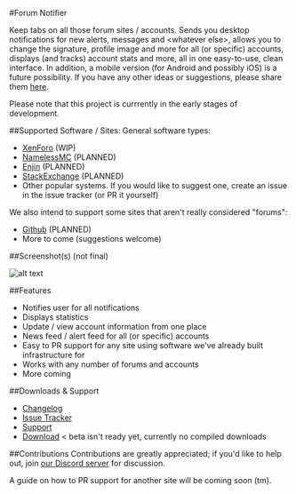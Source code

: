 #Forum Notifier

Keep tabs on all those forum sites / accounts. Sends you desktop notifications for new alerts, messages and \<whatever else\>, allows you to change the signature, profile image and more for all (or specific) accounts, displays (and tracks) account stats and more, all in one easy-to-use, clean interface. In addition, a mobile version (for Android and possibly iOS) is a future possibility. If you have any other ideas or suggestions, please share them [here](https://github.com/Cldfire/Forum-Notifier/issues/26).

Please note that this project is currrently in the early stages of development.

##Supported Software / Sites:
General software types:
- [XenForo](https://xenforo.com) (WIP)
- [NamelessMC](https://namelessmc.com) (PLANNED)
- [Enjin](http://www.enjin.com/) (PLANNED)
- [StackExchange](http://stackexchange.com) (PLANNED)
- Other popular systems. If you would like to suggest one, create an issue in the issue tracker (or PR it yourself)

We also intend to support some sites that aren't really considered "forums":
- [Github](https://github.com) (PLANNED)
- More to come (suggestions welcome)

##Screenshot(s)
(not final)

![alt text](http://i.imgur.com/yGjTfEo.png "Stat View")

##Features
- Notifies user for all notifications
- Displays statistics
- Update / view account information from one place
- News feed / alert feed for all (or specific) accounts
- Easy to PR support for any site using software we've already built infrastructure for
- Works with any number of forums and accounts
- More coming

##Downloads & Support
- [Changelog](changelog.md)
- [Issue Tracker](https://github.com/Cldfire/Forum-Notifier/issues)
- [Support](https://discord.gg/010FelNLz6033egNT)
- [Download](https://github.com/Cldfire/Forum-Notifier/releases) < beta isn't ready yet, currently no compiled downloads

##Contributions
Contributions are greatly appreciated; if you'd like to help out, join [our Discord server](https://discord.gg/010FelNLz605nQi3u) for discussion.

A guide on how to PR support for another site will be coming soon (tm).




